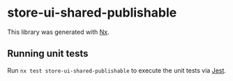 # store-ui-shared-publishable

This library was generated with [Nx](https://nx.dev).

## Running unit tests

Run `nx test store-ui-shared-publishable` to execute the unit tests via [Jest](https://jestjs.io).
